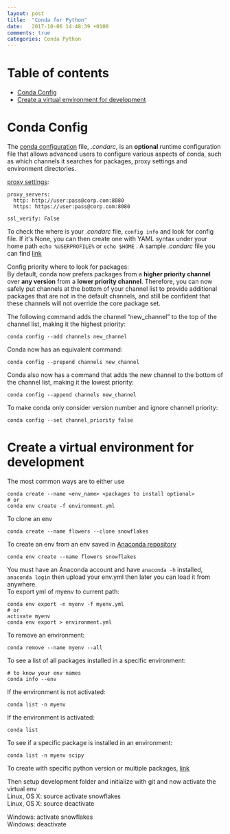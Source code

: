 ```yaml
---
layout: post
title:  "Conda for Python"
date:   2017-10-06 14:48:39 +0100
comments: true  
categories: Conda Python
---
```




# Table of contents

- [Conda Config](#Conda-Config)  
- [Create a virtual environment for development](#Create-a-virtual-environment-for-development)



# Conda Config<a name="Conda-Config"></a>
The [conda configuration](https://conda.io/docs/user-guide/configuration/sample-condarc.html) file, _.condarc_, is an **optional** runtime configuration file that allows advanced users to configure various aspects of conda, such as which channels it searches for packages, proxy settings and environment directories.

[proxy settings](https://conda.io/docs/user-guide/configuration/use-winxp-with-proxy.html):
```
proxy_servers:
  http: http://user:pass@corp.com:8080
  https: https://user:pass@corp.com:8080

ssl_verify: False
```


To check the where is your _.condarc_ file, `config info` and look for config file. If it's None, you can then create one with YAML syntax under your home path `echo %USERPROFILE%` or `echo $HOME` . A sample _.condarc_ file you can find [link](https://conda.io/docs/user-guide/configuration/sample-condarc.html)

Config priority where to look for packages:  
By default, conda now prefers packages from a **higher priority channel** over **any version** from a **lower priority channel**. Therefore, you can now safely put channels at the bottom of your channel list to provide additional packages that are not in the default channels, and still be confident that these channels will not override the core package set.

The following command adds the channel “new_channel” to the top of the channel list, making it the highest priority:
```
conda config --add channels new_channel
```

Conda now has an equivalent command:
```
conda config --prepend channels new_channel
```

Conda also now has a command that adds the new channel to the bottom of the channel list, making it the lowest priority:
```
conda config --append channels new_channel
```

To make conda only consider version number and ignore channell priority:
```
conda config --set channel_priority false
```

# Create a virtual environment for development<a name="Create-a-virtual-environment-for-development"></a>
The most common ways are to either use 
```
conda create --name <env_name> <packages to install optional>
# or 
conda env create -f environment.yml
```   

To clone an env 
```
conda create --name flowers --clone snowflakes
```  

To create an env from an env saved in [Anaconda repository](https://docs.anaconda.com/anaconda-cloud/user-guide/tasks/work-with-environments) 
```
conda env create --name flowers snowflakes
```

You must have an Anaconda account and have `anaconda -h` installed, `anaconda login` then upload your env.yml then later you can load it from anywhere.   
To export yml of myenv to current path:
```
conda env export -n myenv -f myenv.yml
# or
activate myenv
conda env export > environment.yml
```

To remove an environment:  
```
conda remove --name myenv --all
```

To see a list of all packages installed in a specific environment:
```
# to know your env names
conda info --env
```

If the environment is not activated:
```
conda list -n myenv
```

If the environment is activated:
```
conda list
```

To see if a specific package is installed in an environment:
```
conda list -n myenv scipy
```


To create with specific python version or multiple packages, [link](https://conda.io/docs/user-guide/tasks/manage-environments.html)    

Then setup development folder and initialize with git and now activate the virtual env    
Linux, OS X: source activate snowflakes   
Linux, OS X: source deactivate   

Windows: activate snowflakes    
Windows: deactivate   


